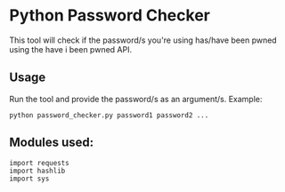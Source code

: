 # Python Password Checker

This tool will check if the password/s you're using has/have been pwned using the have i been pwned API.

## Usage

Run the tool and provide the password/s as an argument/s.
Example:

```
python password_checker.py password1 password2 ...
```
## Modules used:

```
import requests
import hashlib
import sys
```
